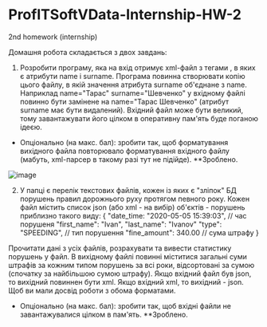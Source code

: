 # ProfITSoftVData-Internship-HW-2
2nd homework (internship)

Домашня робота складається з двох завдань:

1. Розробити програму, яка на вхід отримує xml-файл з тегами <person>, в яких є атрибути name і surname.
Програма повинна створювати копію цього файлу, в якій значення атрибута surname об'єднане з name.
Наприклад name="Тарас" surname="Шевченко" у вхідному файлі повинно бути замінене на name="Тарас Шевченко" (атрибут surname має бути видалений).
Вхідний файл може бути великий, тому завантажувати його цілком в оперативну пам'ять буде поганою ідеєю.
* Опціонально (на макс. бал): зробити так, щоб форматування вихідного файла повторювало форматування вхідного файлу (мабуть, xml-парсер в такому разі тут не підійде).
**Зроблено.

![image](https://user-images.githubusercontent.com/103036130/209166004-1a1a6c4c-21b2-40b4-87e0-4d8305774e70.png)

2. У папці є перелік текстових файлів, кожен із яких є "зліпок" БД порушень правил дорожнього руху протягом певного року.
Кожен файл містить список json (або xml - на вибір) об'єктів - порушень приблизно такого виду:
{
    "date_time: "2020-05-05 15:39:03", // час порушеня
    "first_name": "Ivan",
    "last_name": "Ivanov"
    "type": "SPEEDING", // тип порушення
    "fine_amount": 340.00 // сума штрафу
}

Прочитати дані з усіх файлів, розрахувати та вивести статистику порушень у файл. В вихідному файлі повинні міститися загальні суми штрафів за кожним типом порушень за всі роки, відсортовані за сумою (спочатку за найбільшою сумою штрафу).
Якщо вхідний файл був json, то вихідний повиннен бути xml. Якщо вхідний xml, то вихідний - json. Щоб ви мали досвід роботи з обома форматами.
* Опціонально (на макс. бал): зробити так, щоб вхідні файли не завантажувалися цілком в пам'ять.
**Зроблено.
